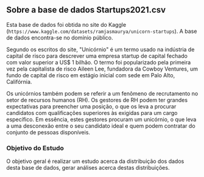 ## Sobre a base de dados Startups2021.csv

Esta base de dados foi obtida no site do Kaggle (```https://www.kaggle.com/datasets/ramjasmaurya/unicorn-startups```). A base de dados encontra-se no domínio público.

Segundo os escritos do site, "Unicórnio" é um termo usado na indústria de capital de risco para descrever uma empresa startup de capital fechado com valor superior a US$ 1 bilhão. O termo foi popularizado pela primeira vez pela capitalista de risco Aileen Lee, fundadora da Cowboy Ventures, um fundo de capital de risco em estágio inicial com sede em Palo Alto, Califórnia.

Os unicórnios também podem se referir a um fenômeno de recrutamento no setor de recursos humanos (RH). Os gestores de RH podem ter grandes expectativas para preencher uma posição, o que os leva a procurar candidatos com qualificações superiores às exigidas para um cargo específico. Em essência, estes gestores procuram um unicórnio, o que leva a uma desconexão entre o seu candidato ideal e quem podem contratar do conjunto de pessoas disponíveis.


### Objetivo do Estudo

O objetivo geral é realizar um estudo acerca da distribuição dos dados desta base de dados, gerar análises acerca destas distribuições.